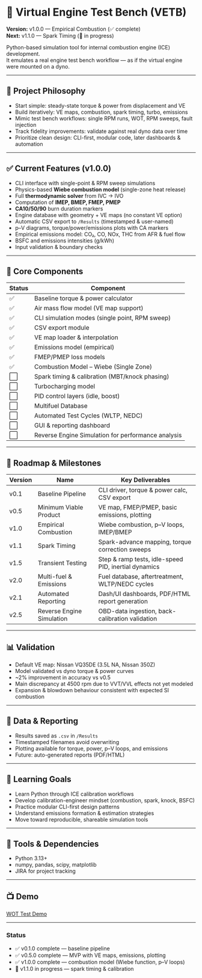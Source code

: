 # 🧪 Virtual Engine Test Bench (VETB)

**Version:** v1.0.0 — Empirical Combustion (✅ complete)  
**Next:** v1.1.0 — Spark Timing (🚧 in progress)

Python-based simulation tool for internal combustion engine (ICE) development.  
It emulates a real engine test bench workflow — as if the virtual engine were mounted on a dyno.

---

## 🎯 Project Philosophy
- Start simple: steady-state torque & power from displacement and VE  
- Build iteratively: VE maps, combustion, spark timing, turbo, emissions  
- Mimic test bench workflows: single RPM runs, WOT, RPM sweeps, fault injection  
- Track fidelity improvements: validate against real dyno data over time  
- Prioritize clean design: CLI-first, modular code, later dashboards & automation  

---

## ✅ Current Features (v1.0.0)
- CLI interface with single-point & RPM sweep simulations  
- Physics-based **Wiebe combustion model** (single-zone heat release)  
- Full **thermodynamic solver** from IVC → IVO  
- Computation of **IMEP, BMEP, FMEP, PMEP**  
- **CA10/50/90** burn duration markers  
- Engine database with geometry + VE maps (no constant VE option)  
- Automatic CSV export to `/Results` (timestamped & user-named)  
- p–V diagrams, torque/power/emissions plots with CA markers  
- Empirical emissions model: CO₂, CO, NOx, THC from AFR & fuel flow  
- BSFC and emissions intensities (g/kWh)  
- Input validation & boundary checks  

---

## 🧱 Core Components
| Status | Component |
|--------|-----------|
| ✅ | Baseline torque & power calculator |
| ✅ | Air mass flow model (VE map support) |
| ✅ | CLI simulation modes (single point, RPM sweep) |
| ✅ | CSV export module |
| ✅ | VE map loader & interpolation |
| ✅ | Emissions model (empirical) |
| ✅ | FMEP/PMEP loss models |
| ✅ | Combustion Model – Wiebe (Single Zone) |
| ⬜ | Spark timing & calibration (MBT/knock phasing) |
| ⬜ | Turbocharging model |
| ⬜ | PID control layers (idle, boost) |
| ⬜ | Multifuel Database |
| ⬜ | Automated Test Cycles (WLTP, NEDC) |
| ⬜ | GUI & reporting dashboard |
| ⬜ | Reverse Engine Simulation for performance analysis |

---

## 🚦 Roadmap & Milestones
| Version | Name | Key Deliverables |
|---------|------|------------------|
| v0.1 | Baseline Pipeline | CLI driver, torque & power calc, CSV export |
| v0.5 | Minimum Viable Product | VE map, FMEP/PMEP, basic emissions, plotting |
| v1.0 | Empirical Combustion | Wiebe combustion, p–V loops, IMEP/BMEP |
| v1.1 | Spark Timing | Spark-advance mapping, torque correction sweeps |
| v1.5 | Transient Testing | Step & ramp tests, idle-speed PID, inertial dynamics |
| v2.0 | Multi-fuel & Emissions | Fuel database, aftertreatment, WLTP/NEDC cycles |
| v2.1 | Automated Reporting | Dash/UI dashboards, PDF/HTML report generation |
| v2.5 | Reverse Engine Simulation | OBD-data ingestion, back-calibration validation |

---

## 📊 Validation
- Default VE map: Nissan VQ35DE (3.5L NA, Nissan 350Z)  
- Model validated vs dyno torque & power curves  
- ~2% improvement in accuracy vs v0.5  
- Main discrepancy at 4500 rpm due to VVT/VVL effects not yet modeled  
- Expansion & blowdown behaviour consistent with expected SI combustion  

---

## 💾 Data & Reporting
- Results saved as `.csv` in `/Results`  
- Timestamped filenames avoid overwriting  
- Plotting available for torque, power, p–V loops, and emissions  
- Future: auto-generated reports (PDF/HTML)  

---

## 🧠 Learning Goals
- Learn Python through ICE calibration workflows  
- Develop calibration-engineer mindset (combustion, spark, knock, BSFC)  
- Practice modular CLI-first design patterns  
- Understand emissions formation & estimation strategies  
- Move toward reproducible, shareable simulation tools  

---

## 📎 Tools & Dependencies
- Python 3.13+  
- numpy, pandas, scipy, matplotlib  
- JIRA for project tracking  

---

## 📺 Demo
[WOT Test Demo](https://drive.google.com/file/d/1-dpdAOZIZWzUSkz9k_nm_YxfedbN-AH8/view?usp=sharing)

---

### Status
- ✅ v0.1.0 complete — baseline pipeline  
- ✅ v0.5.0 complete — MVP with VE maps, emissions, plotting  
- ✅ v1.0.0 complete — combustion model (Wiebe function, p–V loops)  
- 🚧 v1.1.0 in progress — spark timing & calibration  
